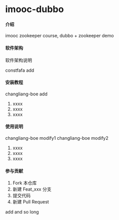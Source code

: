 # imooc-dubbo

#### 介绍
imooc zookeeper course, dubbo + zookeeper demo

#### 软件架构
软件架构说明

constfafa add


#### 安装教程

changliang-boe add

1. xxxx
2. xxxx
3. xxxx

#### 使用说明
changliang-boe modify1
changliang-boe modify2
1. xxxx
2. xxxx
3. xxxx

#### 参与贡献

1. Fork 本仓库
2. 新建 Feat_xxx 分支
3. 提交代码
4. 新建 Pull Request

add and so long